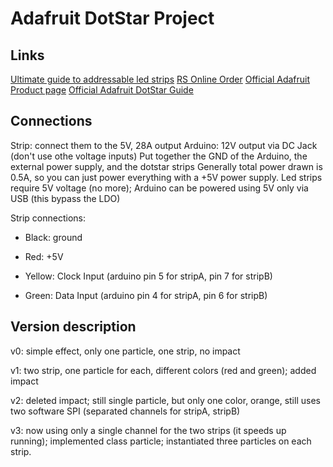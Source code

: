 # Adafruit DotStar Project

## Links
[Ultimate guide to addressable led strips](https://www.ledyilighting.com/it/the-ultimate-guide-to-addressable-led-strip/)
[RS Online Order](https://it.rs-online.com/web/p/strisce-led/1245482?gb=s)
[Official Adafruit Product page](https://www.adafruit.com/product/2328)
[Official Adafruit DotStar Guide](https://www.ledyilighting.com/it/the-ultimate-guide-to-addressable-led-strip/)

## Connections
Strip: connect them to the 5V, 28A output
Arduino: 12V output via DC Jack (don't use othe voltage inputs)
Put together the GND of the Arduino, the external power supply, and the dotstar strips
Generally total power drawn is 0.5A, so you can just power everything with a +5V power supply.
Led strips require 5V voltage (no more); Arduino can be powered using 5V only via USB (this bypass the LDO)

Strip connections:
- Black: ground

- Red: +5V

- Yellow: Clock Input   (arduino pin 5 for stripA, pin 7 for stripB)

- Green: Data Input     (arduino pin 4 for stripA, pin 6 for stripB)


## Version description
v0: simple effect, only one particle, one strip, no impact

v1: two strip, one particle for each, different colors (red and green); added impact

v2: deleted impact; still single particle, but only one color, orange, still uses two software SPI (separated channels for stripA, stripB)

v3: now using only a single channel for the two strips (it speeds up running); implemented class particle; instantiated three particles on each strip.